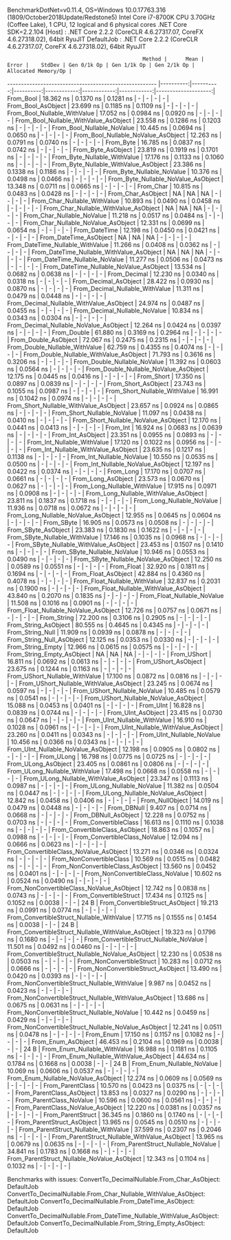 
BenchmarkDotNet=v0.11.4, OS=Windows 10.0.17763.316 (1809/October2018Update/Redstone5)
Intel Core i7-8700K CPU 3.70GHz (Coffee Lake), 1 CPU, 12 logical and 6 physical cores
.NET Core SDK=2.2.104
  [Host]     : .NET Core 2.2.2 (CoreCLR 4.6.27317.07, CoreFX 4.6.27318.02), 64bit RyuJIT
  DefaultJob : .NET Core 2.2.2 (CoreCLR 4.6.27317.07, CoreFX 4.6.27318.02), 64bit RyuJIT


                                                Method |      Mean |     Error |    StdDev | Gen 0/1k Op | Gen 1/1k Op | Gen 2/1k Op | Allocated Memory/Op |
------------------------------------------------------ |----------:|----------:|----------:|------------:|------------:|------------:|--------------------:|
                                             From_Bool | 18.362 ns | 0.1370 ns | 0.1281 ns |           - |           - |           - |                   - |
                                    From_Bool_AsObject | 23.699 ns | 0.1185 ns | 0.1109 ns |           - |           - |           - |                   - |
                          From_Bool_Nullable_WithValue | 17.052 ns | 0.0984 ns | 0.0920 ns |           - |           - |           - |                   - |
                 From_Bool_Nullable_WithValue_AsObject | 23.558 ns | 0.1286 ns | 0.1203 ns |           - |           - |           - |                   - |
                            From_Bool_Nullable_NoValue | 10.445 ns | 0.0694 ns | 0.0650 ns |           - |           - |           - |                   - |
                   From_Bool_Nullable_NoValue_AsObject | 12.263 ns | 0.0791 ns | 0.0740 ns |           - |           - |           - |                   - |
                                             From_Byte | 16.785 ns | 0.0837 ns | 0.0742 ns |           - |           - |           - |                   - |
                                    From_Byte_AsObject | 23.819 ns | 0.1919 ns | 0.1701 ns |           - |           - |           - |                   - |
                          From_Byte_Nullable_WithValue | 17.176 ns | 0.1133 ns | 0.1060 ns |           - |           - |           - |                   - |
                 From_Byte_Nullable_WithValue_AsObject | 23.386 ns | 0.1338 ns | 0.1186 ns |           - |           - |           - |                   - |
                            From_Byte_Nullable_NoValue | 10.376 ns | 0.0498 ns | 0.0466 ns |           - |           - |           - |                   - |
                   From_Byte_Nullable_NoValue_AsObject | 13.348 ns | 0.0711 ns | 0.0665 ns |           - |           - |           - |                   - |
                                             From_Char | 10.815 ns | 0.0483 ns | 0.0428 ns |           - |           - |           - |                   - |
                                    From_Char_AsObject |        NA |        NA |        NA |           - |           - |           - |                   - |
                          From_Char_Nullable_WithValue | 10.893 ns | 0.0490 ns | 0.0458 ns |           - |           - |           - |                   - |
                 From_Char_Nullable_WithValue_AsObject |        NA |        NA |        NA |           - |           - |           - |                   - |
                            From_Char_Nullable_NoValue | 11.218 ns | 0.0517 ns | 0.0484 ns |           - |           - |           - |                   - |
                   From_Char_Nullable_NoValue_AsObject | 12.331 ns | 0.0699 ns | 0.0654 ns |           - |           - |           - |                   - |
                                         From_DateTime | 12.198 ns | 0.0450 ns | 0.0421 ns |           - |           - |           - |                   - |
                                From_DateTime_AsObject |        NA |        NA |        NA |           - |           - |           - |                   - |
                      From_DateTime_Nullable_WithValue | 11.266 ns | 0.0408 ns | 0.0362 ns |           - |           - |           - |                   - |
             From_DateTime_Nullable_WithValue_AsObject |        NA |        NA |        NA |           - |           - |           - |                   - |
                        From_DateTime_Nullable_NoValue | 11.277 ns | 0.0506 ns | 0.0473 ns |           - |           - |           - |                   - |
               From_DateTime_Nullable_NoValue_AsObject | 13.534 ns | 0.0682 ns | 0.0638 ns |           - |           - |           - |                   - |
                                          From_Decimal | 12.230 ns | 0.0340 ns | 0.0318 ns |           - |           - |           - |                   - |
                                 From_Decimal_AsObject | 28.422 ns | 0.0930 ns | 0.0870 ns |           - |           - |           - |                   - |
                       From_Decimal_Nullable_WithValue | 11.311 ns | 0.0479 ns | 0.0448 ns |           - |           - |           - |                   - |
              From_Decimal_Nullable_WithValue_AsObject | 24.974 ns | 0.0487 ns | 0.0455 ns |           - |           - |           - |                   - |
                         From_Decimal_Nullable_NoValue | 10.834 ns | 0.0343 ns | 0.0304 ns |           - |           - |           - |                   - |
                From_Decimal_Nullable_NoValue_AsObject | 12.264 ns | 0.0424 ns | 0.0397 ns |           - |           - |           - |                   - |
                                           From_Double | 61.880 ns | 0.3169 ns | 0.2964 ns |           - |           - |           - |                   - |
                                  From_Double_AsObject | 72.067 ns | 0.2475 ns | 0.2315 ns |           - |           - |           - |                   - |
                        From_Double_Nullable_WithValue | 62.759 ns | 0.4355 ns | 0.4074 ns |           - |           - |           - |                   - |
               From_Double_Nullable_WithValue_AsObject | 71.793 ns | 0.3616 ns | 0.3206 ns |           - |           - |           - |                   - |
                          From_Double_Nullable_NoValue | 11.392 ns | 0.0603 ns | 0.0564 ns |           - |           - |           - |                   - |
                 From_Double_Nullable_NoValue_AsObject | 12.175 ns | 0.0445 ns | 0.0416 ns |           - |           - |           - |                   - |
                                            From_Short | 17.350 ns | 0.0897 ns | 0.0839 ns |           - |           - |           - |                   - |
                                   From_Short_AsObject | 23.743 ns | 0.1055 ns | 0.0987 ns |           - |           - |           - |                   - |
                         From_Short_Nullable_WithValue | 16.991 ns | 0.1042 ns | 0.0974 ns |           - |           - |           - |                   - |
                From_Short_Nullable_WithValue_AsObject | 23.657 ns | 0.0924 ns | 0.0865 ns |           - |           - |           - |                   - |
                           From_Short_Nullable_NoValue | 11.097 ns | 0.0438 ns | 0.0410 ns |           - |           - |           - |                   - |
                  From_Short_Nullable_NoValue_AsObject | 12.170 ns | 0.0441 ns | 0.0413 ns |           - |           - |           - |                   - |
                                              From_Int | 16.924 ns | 0.0683 ns | 0.0639 ns |           - |           - |           - |                   - |
                                     From_Int_AsObject | 23.351 ns | 0.0955 ns | 0.0893 ns |           - |           - |           - |                   - |
                           From_Int_Nullable_WithValue | 17.120 ns | 0.1022 ns | 0.0956 ns |           - |           - |           - |                   - |
                  From_Int_Nullable_WithValue_AsObject | 23.635 ns | 0.1217 ns | 0.1138 ns |           - |           - |           - |                   - |
                             From_Int_Nullable_NoValue | 10.550 ns | 0.0535 ns | 0.0500 ns |           - |           - |           - |                   - |
                    From_Int_Nullable_NoValue_AsObject | 12.197 ns | 0.0422 ns | 0.0374 ns |           - |           - |           - |                   - |
                                             From_Long | 17.170 ns | 0.0707 ns | 0.0661 ns |           - |           - |           - |                   - |
                                    From_Long_AsObject | 23.573 ns | 0.0670 ns | 0.0627 ns |           - |           - |           - |                   - |
                          From_Long_Nullable_WithValue | 17.915 ns | 0.0971 ns | 0.0908 ns |           - |           - |           - |                   - |
                 From_Long_Nullable_WithValue_AsObject | 23.811 ns | 0.1837 ns | 0.1718 ns |           - |           - |           - |                   - |
                            From_Long_Nullable_NoValue | 11.936 ns | 0.0718 ns | 0.0672 ns |           - |           - |           - |                   - |
                   From_Long_Nullable_NoValue_AsObject | 12.955 ns | 0.0645 ns | 0.0604 ns |           - |           - |           - |                   - |
                                            From_SByte | 16.905 ns | 0.0573 ns | 0.0508 ns |           - |           - |           - |                   - |
                                   From_SByte_AsObject | 23.383 ns | 0.1830 ns | 0.1622 ns |           - |           - |           - |                   - |
                         From_SByte_Nullable_WithValue | 17.146 ns | 0.1035 ns | 0.0968 ns |           - |           - |           - |                   - |
                From_SByte_Nullable_WithValue_AsObject | 23.453 ns | 0.1507 ns | 0.1410 ns |           - |           - |           - |                   - |
                           From_SByte_Nullable_NoValue | 10.946 ns | 0.0553 ns | 0.0490 ns |           - |           - |           - |                   - |
                  From_SByte_Nullable_NoValue_AsObject | 12.250 ns | 0.0589 ns | 0.0551 ns |           - |           - |           - |                   - |
                                            From_Float | 32.920 ns | 0.1811 ns | 0.1694 ns |           - |           - |           - |                   - |
                                   From_Float_AsObject | 42.884 ns | 0.4360 ns | 0.4078 ns |           - |           - |           - |                   - |
                         From_Float_Nullable_WithValue | 32.837 ns | 0.2031 ns | 0.1900 ns |           - |           - |           - |                   - |
                From_Float_Nullable_WithValue_AsObject | 43.840 ns | 0.2070 ns | 0.1835 ns |           - |           - |           - |                   - |
                           From_Float_Nullable_NoValue | 11.508 ns | 0.1016 ns | 0.0901 ns |           - |           - |           - |                   - |
                  From_Float_Nullable_NoValue_AsObject | 12.726 ns | 0.0757 ns | 0.0671 ns |           - |           - |           - |                   - |
                                           From_String | 72.200 ns | 0.3106 ns | 0.2905 ns |           - |           - |           - |                   - |
                                  From_String_AsObject | 80.555 ns | 0.4645 ns | 0.4345 ns |           - |           - |           - |                   - |
                                      From_String_Null | 11.909 ns | 0.0939 ns | 0.0878 ns |           - |           - |           - |                   - |
                             From_String_Null_AsObject | 12.125 ns | 0.0353 ns | 0.0330 ns |           - |           - |           - |                   - |
                                     From_String_Empty | 12.966 ns | 0.0615 ns | 0.0575 ns |           - |           - |           - |                   - |
                            From_String_Empty_AsObject |        NA |        NA |        NA |           - |           - |           - |                   - |
                                           From_UShort | 16.811 ns | 0.0692 ns | 0.0613 ns |           - |           - |           - |                   - |
                                  From_UShort_AsObject | 23.675 ns | 0.1244 ns | 0.1163 ns |           - |           - |           - |                   - |
                        From_UShort_Nullable_WithValue | 17.100 ns | 0.0872 ns | 0.0816 ns |           - |           - |           - |                   - |
               From_UShort_Nullable_WithValue_AsObject | 23.245 ns | 0.0674 ns | 0.0597 ns |           - |           - |           - |                   - |
                          From_UShort_Nullable_NoValue | 10.485 ns | 0.0579 ns | 0.0541 ns |           - |           - |           - |                   - |
                 From_UShort_Nullable_NoValue_AsObject | 15.088 ns | 0.0453 ns | 0.0401 ns |           - |           - |           - |                   - |
                                             From_UInt | 16.828 ns | 0.0839 ns | 0.0744 ns |           - |           - |           - |                   - |
                                    From_UInt_AsObject | 23.415 ns | 0.0730 ns | 0.0647 ns |           - |           - |           - |                   - |
                          From_UInt_Nullable_WithValue | 16.910 ns | 0.1028 ns | 0.0961 ns |           - |           - |           - |                   - |
                 From_UInt_Nullable_WithValue_AsObject | 23.260 ns | 0.0411 ns | 0.0343 ns |           - |           - |           - |                   - |
                            From_UInt_Nullable_NoValue | 10.456 ns | 0.0366 ns | 0.0343 ns |           - |           - |           - |                   - |
                   From_UInt_Nullable_NoValue_AsObject | 12.198 ns | 0.0905 ns | 0.0802 ns |           - |           - |           - |                   - |
                                            From_ULong | 16.798 ns | 0.0775 ns | 0.0725 ns |           - |           - |           - |                   - |
                                   From_ULong_AsObject | 23.405 ns | 0.0861 ns | 0.0806 ns |           - |           - |           - |                   - |
                         From_ULong_Nullable_WithValue | 17.498 ns | 0.0668 ns | 0.0558 ns |           - |           - |           - |                   - |
                From_ULong_Nullable_WithValue_AsObject | 23.347 ns | 0.1113 ns | 0.0987 ns |           - |           - |           - |                   - |
                           From_ULong_Nullable_NoValue | 11.382 ns | 0.0504 ns | 0.0447 ns |           - |           - |           - |                   - |
                  From_ULong_Nullable_NoValue_AsObject | 12.842 ns | 0.0458 ns | 0.0406 ns |           - |           - |           - |                   - |
                                       From_NullObject | 14.019 ns | 0.0479 ns | 0.0448 ns |           - |           - |           - |                   - |
                                           From_DBNull |  9.407 ns | 0.0714 ns | 0.0668 ns |           - |           - |           - |                   - |
                                  From_DBNull_AsObject | 12.228 ns | 0.0752 ns | 0.0703 ns |           - |           - |           - |                   - |
                                 From_ConvertibleClass | 16.613 ns | 0.1110 ns | 0.1038 ns |           - |           - |           - |                   - |
                        From_ConvertibleClass_AsObject | 18.863 ns | 0.1057 ns | 0.0988 ns |           - |           - |           - |                   - |
                         From_ConvertibleClass_NoValue | 12.094 ns | 0.0666 ns | 0.0623 ns |           - |           - |           - |                   - |
                From_ConvertibleClass_NoValue_AsObject | 13.271 ns | 0.0346 ns | 0.0324 ns |           - |           - |           - |                   - |
                              From_NonConvertibleClass | 10.569 ns | 0.0515 ns | 0.0482 ns |           - |           - |           - |                   - |
                     From_NonConvertibleClass_AsObject | 13.560 ns | 0.0452 ns | 0.0401 ns |           - |           - |           - |                   - |
                      From_NonConvertibleClass_NoValue | 10.602 ns | 0.0524 ns | 0.0490 ns |           - |           - |           - |                   - |
             From_NonConvertibleClass_NoValue_AsObject | 12.742 ns | 0.0838 ns | 0.0743 ns |           - |           - |           - |                   - |
                                From_ConvertibleStruct | 17.434 ns | 0.1125 ns | 0.1052 ns |      0.0038 |           - |           - |                24 B |
                       From_ConvertibleStruct_AsObject | 19.213 ns | 0.0991 ns | 0.0774 ns |           - |           - |           - |                   - |
             From_ConvertibleStruct_Nullable_WithValue | 17.715 ns | 0.1555 ns | 0.1454 ns |      0.0038 |           - |           - |                24 B |
    From_ConvertibleStruct_Nullable_WithValue_AsObject | 19.323 ns | 0.1796 ns | 0.1680 ns |           - |           - |           - |                   - |
               From_ConvertibleStruct_Nullable_NoValue | 11.501 ns | 0.0492 ns | 0.0460 ns |           - |           - |           - |                   - |
      From_ConvertibleStruct_Nullable_NoValue_AsObject | 12.230 ns | 0.0538 ns | 0.0503 ns |           - |           - |           - |                   - |
                             From_NonConvertibleStruct | 10.283 ns | 0.0712 ns | 0.0666 ns |           - |           - |           - |                   - |
                    From_NonConvertibleStruct_AsObject | 13.490 ns | 0.0420 ns | 0.0393 ns |           - |           - |           - |                   - |
          From_NonConvertibleStruct_Nullable_WithValue |  9.987 ns | 0.0452 ns | 0.0423 ns |           - |           - |           - |                   - |
 From_NonConvertibleStruct_Nullable_WithValue_AsObject | 13.686 ns | 0.0675 ns | 0.0631 ns |           - |           - |           - |                   - |
            From_NonConvertibleStruct_Nullable_NoValue | 10.442 ns | 0.0459 ns | 0.0429 ns |           - |           - |           - |                   - |
   From_NonConvertibleStruct_Nullable_NoValue_AsObject | 12.241 ns | 0.0511 ns | 0.0478 ns |           - |           - |           - |                   - |
                                             From_Enum | 17.150 ns | 0.1157 ns | 0.1082 ns |           - |           - |           - |                   - |
                                    From_Enum_AsObject | 46.453 ns | 0.2104 ns | 0.1969 ns |      0.0038 |           - |           - |                24 B |
                          From_Enum_Nullable_WithValue | 16.988 ns | 0.1181 ns | 0.1105 ns |           - |           - |           - |                   - |
                 From_Enum_Nullable_WithValue_AsObject | 44.634 ns | 0.1784 ns | 0.1668 ns |      0.0038 |           - |           - |                24 B |
                            From_Enum_Nullable_NoValue | 10.069 ns | 0.0606 ns | 0.0537 ns |           - |           - |           - |                   - |
                   From_Enum_Nullable_NoValue_AsObject | 12.274 ns | 0.0609 ns | 0.0569 ns |           - |           - |           - |                   - |
                                      From_ParentClass | 10.570 ns | 0.0423 ns | 0.0375 ns |           - |           - |           - |                   - |
                             From_ParentClass_AsObject | 13.853 ns | 0.0327 ns | 0.0290 ns |           - |           - |           - |                   - |
                              From_ParentClass_NoValue | 10.596 ns | 0.0600 ns | 0.0561 ns |           - |           - |           - |                   - |
                     From_ParentClass_NoValue_AsObject | 12.220 ns | 0.0381 ns | 0.0357 ns |           - |           - |           - |                   - |
                                     From_ParentStruct | 36.345 ns | 0.1860 ns | 0.1740 ns |           - |           - |           - |                   - |
                            From_ParentStruct_AsObject | 13.965 ns | 0.0545 ns | 0.0510 ns |           - |           - |           - |                   - |
                  From_ParentStruct_Nullable_WithValue | 37.599 ns | 0.2307 ns | 0.2046 ns |           - |           - |           - |                   - |
         From_ParentStruct_Nullable_WithValue_AsObject | 13.965 ns | 0.0679 ns | 0.0635 ns |           - |           - |           - |                   - |
                    From_ParentStruct_Nullable_NoValue | 34.841 ns | 0.1783 ns | 0.1668 ns |           - |           - |           - |                   - |
           From_ParentStruct_Nullable_NoValue_AsObject | 12.343 ns | 0.1104 ns | 0.1032 ns |           - |           - |           - |                   - |

Benchmarks with issues:
  ConvertTo_DecimalNullable.From_Char_AsObject: DefaultJob
  ConvertTo_DecimalNullable.From_Char_Nullable_WithValue_AsObject: DefaultJob
  ConvertTo_DecimalNullable.From_DateTime_AsObject: DefaultJob
  ConvertTo_DecimalNullable.From_DateTime_Nullable_WithValue_AsObject: DefaultJob
  ConvertTo_DecimalNullable.From_String_Empty_AsObject: DefaultJob
